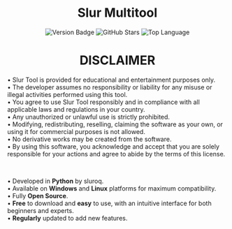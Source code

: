 <h1 align="center">Slur Multitool</h1>

<p align="center">
	<img src="https://img.shields.io/badge/Version-1.0.0-7f5af0" alt="Version Badge">
	<img src="https://img.shields.io/github/stars/sluroq/slur-tool?style=flat&label=Stars&color=7f5af0" alt="GitHub Stars">
	<img src="https://img.shields.io/github/languages/top/sluroq/slur-tool?color=7f5af0" alt="Top Language">
</p>

<h1 align="center"> <strong>DISCLAIMER</strong> </h1>

<p align="left">
• Slur Tool is provided for educational and entertainment purposes only.<br>
• The developer assumes no responsibility or liability for any misuse or illegal activities performed using this tool.<br>
• You agree to use Slur Tool responsibly and in compliance with all applicable laws and regulations in your country.<br>
• Any unauthorized or unlawful use is strictly prohibited.<br>
• Modifying, redistributing, reselling, claiming the software as your own, or using it for commercial purposes is not allowed.<br>
• No derivative works may be created from the software.<br>
• By using this software, you acknowledge and accept that you are solely responsible for your actions and agree to abide by the terms of this license.<br>
</p>

<br>

<p align="left">
• Developed in <strong>Python</strong> by sluroq.<br>
• Available on <strong>Windows</strong> and <strong>Linux</strong> platforms for maximum compatibility.<br>
• Fully <strong>Open Source</strong>.<br>
• <strong>Free</strong> to download and <strong>easy</strong> to use, with an intuitive interface for both beginners and experts.<br>
• <strong>Regularly</strong> updated to add new features.<br>
</p>



